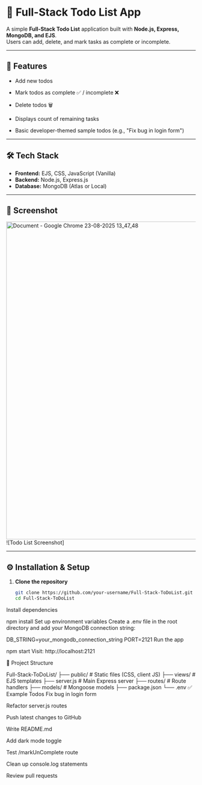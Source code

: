 # 📝 Full-Stack Todo List App

A simple **Full-Stack Todo List** application built with **Node.js, Express, MongoDB, and EJS**.  
Users can add, delete, and mark tasks as complete or incomplete.  

---

## 🚀 Features
- Add new todos
- Mark todos as complete ✅ / incomplete ❌
- Delete todos 🗑️

- Displays count of remaining tasks
- Basic developer-themed sample todos (e.g., "Fix bug in login form")

---

## 🛠️ Tech Stack
- **Frontend:** EJS, CSS, JavaScript (Vanilla)
- **Backend:** Node.js, Express.js
- **Database:** MongoDB (Atlas or Local)

---

## 📸 Screenshot
<img width="1916" height="845" alt="Document - Google Chrome 23-08-2025 13_47_48" src="https://github.com/user-attachments/assets/38c6810d-4476-41c9-804c-f8e0fc4d9a5d" />
![Todo List Screenshot]

---


## ⚙️ Installation & Setup

1. **Clone the repository**
   ```bash
   git clone https://github.com/your-username/Full-Stack-ToDoList.git
   cd Full-Stack-ToDoList       
Install dependencies

npm install
Set up environment variables
Create a .env file in the root directory and add your MongoDB connection string:

DB_STRING=your_mongodb_connection_string
PORT=2121
Run the app


npm start
Visit: http://localhost:2121

📂 Project Structure

Full-Stack-ToDoList/
├── public/         # Static files (CSS, client JS)
├── views/          # EJS templates
├── server.js       # Main Express server
├── routes/         # Route handlers
├── models/         # Mongoose models
├── package.json
└── .env
✅ Example Todos
Fix bug in login form

Refactor server.js routes

Push latest changes to GitHub

Write README.md

Add dark mode toggle

Test /markUnComplete route

Clean up console.log statements

Review pull requests



